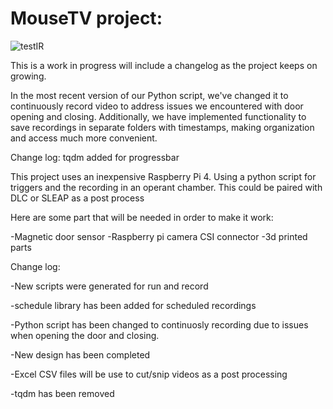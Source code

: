 # MouseTV project:
![testIR](https://user-images.githubusercontent.com/89796977/213597478-f91575fc-635d-4f5d-a935-2c39b58a0d6b.GIF)


This is a work in progress will include a changelog as the project keeps on growing. 

In the most recent version of our Python script, we've changed it to continuously record video to address issues we encountered with door opening and closing. Additionally, we have implemented functionality to save recordings in separate folders with timestamps, making organization and access much more convenient.

Change log:
tqdm added for progressbar

This project uses an inexpensive Raspberry Pi 4.
Using a python script for triggers and the recording in an operant chamber.
This could be paired with DLC or SLEAP as a post process

Here are some part that will be needed in order to make it work:

-Magnetic door sensor
-Raspberry pi camera CSI connector
-3d printed parts

Change log:

-New scripts were generated for run and record 

-schedule library has been added for scheduled recordings

-Python script has been changed to continuosly recording due to 
issues when opening the door and closing.

-New design has been completed 

-Excel CSV files will be use to cut/snip videos as a post processing

-tqdm has been removed


